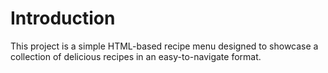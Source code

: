 # Introduction
This project is a simple HTML-based recipe menu designed to showcase a collection of delicious recipes in an easy-to-navigate format.
